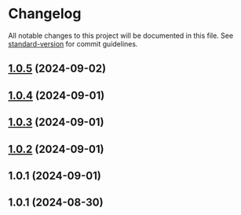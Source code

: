 # Changelog

All notable changes to this project will be documented in this file. See [standard-version](https://github.com/conventional-changelog/standard-version) for commit guidelines.

## [1.0.5](https://github.com/maemreyo/i18n-types-gen/compare/v1.0.4...v1.0.5) (2024-09-02)



## [1.0.4](https://github.com/maemreyo/i18n-types-gen/compare/v1.0.3...v1.0.4) (2024-09-01)



## [1.0.3](https://github.com/maemreyo/i18n-types-gen/compare/v1.0.2...v1.0.3) (2024-09-01)

## [1.0.2](https://github.com/maemreyo/i18n-types-gen/compare/v1.0.1...v1.0.2) (2024-09-01)

## 1.0.1 (2024-09-01)

## 1.0.1 (2024-08-30)
